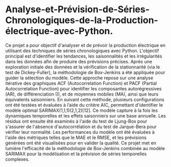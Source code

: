# Analyse-et-Prévision-de-Séries-Chronologiques-de-la-Production-électrique-avec-Python.
Ce projet a pour objectif d'analyser et de prévoir la production électrique en utilisant des techniques de séries chronologiques avec Python. L'objectif principal est d'identifier les tendances, les saisonnalités et les irrégularités dans les données afin de produire des prévisions précises. Après une exploration initiale des données et la vérification de la stationnarité (via le test de Dickey-Fuller), la méthodologie de Box-Jenkins a été appliquée pour guider la sélection du modèle. Cette approche repose sur une analyse itérative des graphiques ACF (Autocorrelation Function) et PACF (Partial Autocorrelation Function) pour identifier les composantes autorégressives (AR), de différenciation (I), et de moyennes mobiles (MA), ainsi que leurs équivalents saisonniers. En suivant cette méthode, plusieurs configurations ont été testées et évaluées à l’aide du critère AIC, permettant d'identifier le modèle optimal SARIMAX(1,1,1)(2,1,2)[12]. Ce modèle capture à la fois les dynamiques temporelles et les effets saisonniers sur une base annuelle. Les résidus ont ensuite été examinés à l'aide du test de Ljung-Box pour s'assurer de l'absence d'autocorrélation et du test de Jarque-Bera pour vérifier leur normalité. Les performances du modèle ont été évaluées à l'aide des métriques telles que le MAE et le RMSE, et les prévisions générées ont été visualisées pour en valider la qualité. Ce projet met en lumière l'efficacité de la méthodologie de Box-Jenkins combinée au modèle SARIMAX pour la modélisation et la prévision de séries temporelles complexes.
